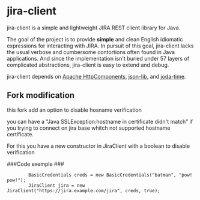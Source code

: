 # jira-client #

jira-client is a simple and lightweight JIRA REST client library for Java.

The goal of the project is to provide **simple** and clean English idiomatic expressions for interacting with JIRA. In pursuit of this goal, jira-client lacks the usual verbose and cumbersome contortions often found in Java applications. And since the implementation isn't buried under 57 layers of complicated abstractions, jira-client is easy to extend and debug.

jira-client depends on [Apache HttpComponents](http://hc.apache.org/), [json-lib](http://json.sourceforge.net/), and [joda-time](http://www.joda.org/joda-time/).


## Fork modification ##

this fork add an option to disable hosname verification

you can have a "Java SSLException:hostname in certificate didn't match" if you trying to connect on jira base whitch not supported hostname certificate.

For this you have a new constructor in JiraClient with a boolean to disable verification


 ###Code exemple ###
```
        BasicCredentials creds = new BasicCredentials("batman", "pow! pow!");
        JiraClient jira = new JiraClient("https://jira.example.com/jira", creds, true);
```


